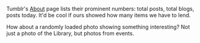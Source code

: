 Tumblr's [About](http://tumblr.com/about) page lists their prominent numbers: total posts, total blogs, posts today. It'd be cool if ours showed how many items we have to lend. 

How about a randomly loaded photo showing something interesting? Not just a photo of the Library, but photos from events. 